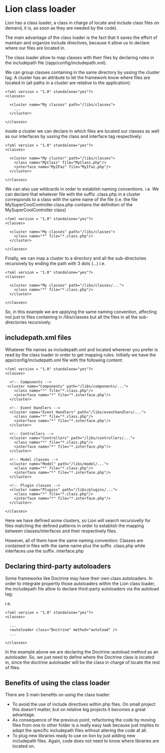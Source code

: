 # Lion class loader #

Lion has a class loader, a class in charge of locate and include class files on demand, it is, as soon as they are needed by the code).

The main advantage of the class loader is the fact that it saves the effort of maintain and organize include directives, because it allow us to declare where our files are located in.

The class loader allow to map classes with their files by declaring rules in the includepath file (/app/config/includepath.xml).

We can group classes containing in the same directory by ussing the cluster tag. A cluster has an attribute to let the framework know where files are located in (all paths in a cluster are relative to the application):

```
<?xml version = "1.0" standalone="yes"?>
<classes>

  <cluster name="My classes" path="/libs/classes">
    ...
  </cluster>

</classes>
```

Inside a cluster we can declare in which files are located our classes as well as our interfaces by ussing the class and interface tag respectively:

```
<?xml version = "1.0" standalone="yes"?>
<classes>

  <cluster name="My cluster" path="/libs/classes">
    <class name="MyClass" file="MyClass.php"/>
    <interface name="MyIFaz" file="MyIfaz.php"/>
  </cluster>

</classes>
```

We can also use wildcards in order to establish naming conventions.
i.e. We can declare that whatever file with the suffix .class.php in a cluster corresponds to a class with the same name of the file (i.e. the file MySuperCoolController.class.php contains the definition of the MySuperCoolController class)

```
<?xml version = "1.0" standalone="yes"?>
<classes>

  <cluster name="My classes" path="/libs/classes">
    <class name="*" file="*.class.php"/>
  </cluster>

</classes>
```

Finally, we can map a cluster to a directory and all the sub-directories recursively by ending the path with 3 dots (...)
i.e.

```
<?xml version = "1.0" standalone="yes"?>
<classes>

  <cluster name="My classes" path="/libs/classes/...">
    <class name="*" file="*.class.php"/>
  </cluster>

</classes>
```

So, in this example we are applying the same naming convention, affecting not just to files containing in /libs/classes but all the files in all the sub-directories recursively.

## includepath.xml files ##
Whatever file names as includepath.xml and located wherever you prefer is read by the class loader in order to get mapping rules.
Initially we have the app/config/includepath.xml file with the following content:

```
<?xml version = "1.0" standalone="yes"?>
<classes>
 
  <!-- Components -->
 <cluster name="Components" path="/libs/components/...">
    <class name="*" file="*.class.php"/>
    <interface name="*" file="*.interface.php"/>
  </cluster>

  <!-- Event Handlers -->
  <cluster name="Event Handlers" path="/libs/eventhandlers/...">
    <class name="*" file="*.class.php"/>
    <interface name="*" file="*.interface.php"/>
  </cluster>

  <!-- Controllers -->
  <cluster name="Controllers" path="/libs/controllers/...">
    <class name="*" file="*.class.php"/>
    <interface name="*" file="*.interface.php"/>
  </cluster>

  <!-- Model classes -->
  <cluster name="Model" path="/libs/model/...">
    <class name="*" file="*.class.php"/>
    <interface name="*" file="*.interface.php"/>
  </cluster>

  <!-- Plugin classes -->
  <cluster name="Plugins" path="/libs/plugins/...">
    <class name="*" file="*.class.php"/>
    <interface name="*" file="*.interface.php"/>
  </cluster>

</classes>
```

Here we have defined some clusters, so Lion will search recursivelly for files matching the defined patterns in order to establish the mapping between classes/interfaces and their respectively files.

However, all of them have the same naming convention: Classes are contained in files with the same name plus the suffix .class.php while interfaces use the suffix .interface.php

## Declaring third-party autoloaders ##
Some frameworks like Doctrine may have their own class autoloaders.
In order to integrate propertly those autoloaders within the Lion class loader, the includepath file allow to declare third-party autoloaders via the autoload tag:

i.e.

```
<?xml version = "1.0" standalone="yes"?>
<classes>

  ...
  <autoloader class="Doctrine" method="autoload" />
  ...

</classes>
```

In the example above we are declaring the Doctrine::autoload method as an autoloader. So, we just need to define where the Doctrine class is located in, since the doctrine autoloader will be the class in charge of locate the rest of files.

## Benefits of using the class loader ##
There are 3 main benefits on using the class loader:

  * To avoid the use of include directives within php files. On small project this doesn't matter, but on relative big projects it becomes a great advantage.
  * As consequence of the previous point, refactoring the code by moving files from one to other folder is a really easy task because just implies to adapt the specific includepath files without altering the code at all.
  * To plug new libraries ready to use on lion by just adding new includepath files. Again, code does not need to know where libraries are located on.